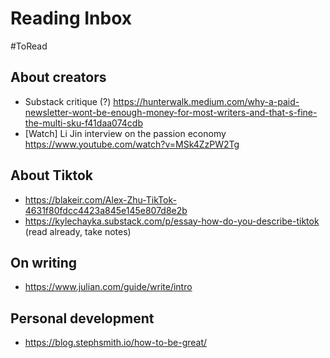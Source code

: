 # Reading Inbox

#ToRead

## About creators

- Substack critique (?) https://hunterwalk.medium.com/why-a-paid-newsletter-wont-be-enough-money-for-most-writers-and-that-s-fine-the-multi-sku-f41daa074cdb
- [Watch] Li Jin interview on the passion economy https://www.youtube.com/watch?v=MSk4ZzPW2Tg

## About Tiktok

- https://blakeir.com/Alex-Zhu-TikTok-4631f80fdcc4423a845e145e807d8e2b
- https://kylechayka.substack.com/p/essay-how-do-you-describe-tiktok (read already, take notes)

## On writing

- https://www.julian.com/guide/write/intro

## Personal development

- https://blog.stephsmith.io/how-to-be-great/

